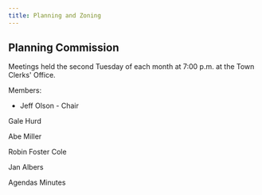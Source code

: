 ```yaml
---
title: Planning and Zoning
---
```

## Planning Commission 
Meetings held the second Tuesday of each month at 7:00 p.m. at the Town Clerks' Office.

Members:

- Jeff Olson - Chair 

Gale Hurd

Abe Miller

Robin Foster Cole

Jan Albers

 Agendas 
 Minutes
